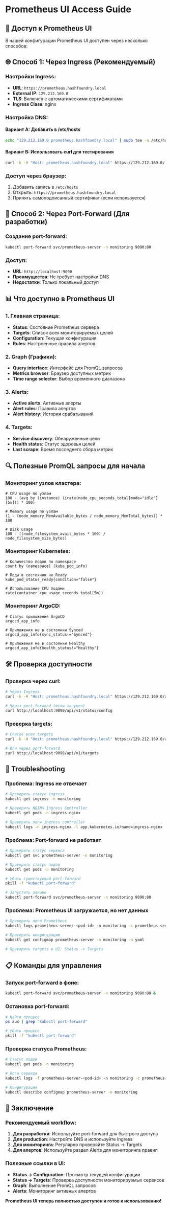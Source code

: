 # Prometheus UI Access Guide

## 🎯 **Доступ к Prometheus UI**

В нашей конфигурации Prometheus UI доступен через несколько способов:

## 🌐 **Способ 1: Через Ingress (Рекомендуемый)**

### **Настройки Ingress:**
- **URL**: `https://prometheus.hashfoundry.local`
- **External IP**: `129.212.169.0`
- **TLS**: Включен с автоматическими сертификатами
- **Ingress Class**: nginx

### **Настройка DNS:**

#### **Вариант A: Добавить в /etc/hosts**
```bash
echo "129.212.169.0 prometheus.hashfoundry.local" | sudo tee -a /etc/hosts
```

#### **Вариант B: Использовать curl для тестирования**
```bash
curl -k -H "Host: prometheus.hashfoundry.local" https://129.212.169.0/
```

### **Доступ через браузер:**
1. Добавить запись в `/etc/hosts`
2. Открыть: `https://prometheus.hashfoundry.local`
3. Принять самоподписанный сертификат (если используется)

## 🔌 **Способ 2: Через Port-Forward (Для разработки)**

### **Создание port-forward:**
```bash
kubectl port-forward svc/prometheus-server -n monitoring 9090:80
```

### **Доступ:**
- **URL**: `http://localhost:9090`
- **Преимущества**: Не требует настройки DNS
- **Недостатки**: Только локальный доступ

## 📊 **Что доступно в Prometheus UI**

### **1. Главная страница:**
- **Status**: Состояние Prometheus сервера
- **Targets**: Список всех мониторируемых целей
- **Configuration**: Текущая конфигурация
- **Rules**: Настроенные правила алертов

### **2. Graph (Графики):**
- **Query interface**: Интерфейс для PromQL запросов
- **Metrics browser**: Браузер доступных метрик
- **Time range selector**: Выбор временного диапазона

### **3. Alerts:**
- **Active alerts**: Активные алерты
- **Alert rules**: Правила алертов
- **Alert history**: История срабатываний

### **4. Targets:**
- **Service discovery**: Обнаруженные цели
- **Health status**: Статус здоровья целей
- **Last scrape**: Время последнего сбора метрик

## 🔍 **Полезные PromQL запросы для начала**

### **Мониторинг узлов кластера:**
```promql
# CPU usage по узлам
100 - (avg by (instance) (irate(node_cpu_seconds_total{mode="idle"}[5m])) * 100)

# Memory usage по узлам
(1 - (node_memory_MemAvailable_bytes / node_memory_MemTotal_bytes)) * 100

# Disk usage
100 - ((node_filesystem_avail_bytes * 100) / node_filesystem_size_bytes)
```

### **Мониторинг Kubernetes:**
```promql
# Количество подов по namespace
count by (namespace) (kube_pod_info)

# Поды в состоянии не Ready
kube_pod_status_ready{condition="false"}

# Использование CPU подами
rate(container_cpu_usage_seconds_total[5m])
```

### **Мониторинг ArgoCD:**
```promql
# Статус приложений ArgoCD
argocd_app_info

# Приложения не в состоянии Synced
argocd_app_info{sync_status!="Synced"}

# Приложения не в состоянии Healthy
argocd_app_info{health_status!="Healthy"}
```

## 🛠️ **Проверка доступности**

### **Проверка через curl:**
```bash
# Через Ingress
curl -k -H "Host: prometheus.hashfoundry.local" https://129.212.169.0/api/v1/status/config

# Через port-forward (если запущен)
curl http://localhost:9090/api/v1/status/config
```

### **Проверка targets:**
```bash
# Список всех targets
curl -k -H "Host: prometheus.hashfoundry.local" https://129.212.169.0/api/v1/targets

# Или через port-forward
curl http://localhost:9090/api/v1/targets
```

## 🔧 **Troubleshooting**

### **Проблема: Ingress не отвечает**
```bash
# Проверить статус ingress
kubectl get ingress -n monitoring

# Проверить NGINX Ingress Controller
kubectl get pods -n ingress-nginx

# Проверить логи ingress controller
kubectl logs -n ingress-nginx -l app.kubernetes.io/name=ingress-nginx
```

### **Проблема: Port-forward не работает**
```bash
# Проверить статус сервиса
kubectl get svc prometheus-server -n monitoring

# Проверить статус подов
kubectl get pods -n monitoring

# Убить существующий port-forward
pkill -f "kubectl port-forward"

# Запустить заново
kubectl port-forward svc/prometheus-server -n monitoring 9090:80
```

### **Проблема: Prometheus UI загружается, но нет данных**
```bash
# Проверить логи Prometheus
kubectl logs prometheus-server-<pod-id> -n monitoring -c prometheus-server

# Проверить конфигурацию
kubectl get configmap prometheus-server -n monitoring -o yaml

# Проверить targets в UI: Status -> Targets
```

## 📋 **Команды для управления**

### **Запуск port-forward в фоне:**
```bash
kubectl port-forward svc/prometheus-server -n monitoring 9090:80 &
```

### **Остановка port-forward:**
```bash
# Найти процесс
ps aux | grep "kubectl port-forward"

# Убить процесс
pkill -f "kubectl port-forward"
```

### **Проверка статуса Prometheus:**
```bash
# Статус подов
kubectl get pods -n monitoring

# Логи сервера
kubectl logs -f prometheus-server-<pod-id> -n monitoring -c prometheus-server

# Конфигурация
kubectl describe configmap prometheus-server -n monitoring
```

## 🎉 **Заключение**

### **Рекомендуемый workflow:**

1. **Для разработки**: Используйте port-forward для быстрого доступа
2. **Для production**: Настройте DNS и используйте Ingress
3. **Для мониторинга**: Регулярно проверяйте Status -> Targets
4. **Для алертов**: Используйте раздел Alerts для мониторинга правил

### **Полезные ссылки в UI:**
- **Status -> Configuration**: Просмотр текущей конфигурации
- **Status -> Targets**: Проверка доступности мониторируемых сервисов
- **Graph**: Выполнение PromQL запросов
- **Alerts**: Мониторинг активных алертов

**Prometheus UI теперь полностью доступен и готов к использованию!**

